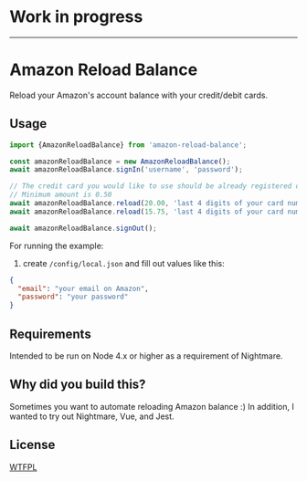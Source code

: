 # Work in progress

--------

# Amazon Reload Balance

Reload your Amazon's account balance with your credit/debit cards.

## Usage

```js
import {AmazonReloadBalance} from 'amazon-reload-balance';

const amazonReloadBalance = new AmazonReloadBalance();
await amazonReloadBalance.signIn('username', 'password');

// The credit card you would like to use should be already registered on your Amazon account.
// Minimum amount is 0.50
await amazonReloadBalance.reload(20.00, 'last 4 digits of your card number');
await amazonReloadBalance.reload(15.75, 'last 4 digits of your card number');

await amazonReloadBalance.signOut();
```

For running the example:

1. create `/config/local.json` and fill out values like this:

```json
{
  "email": "your email on Amazon",
  "password": "your password"
}
```


## Requirements

Intended to be run on Node 4.x or higher as a requirement of Nightmare.

## Why did you build this?

Sometimes you want to automate reloading Amazon balance :)
In addition, I wanted to try out Nightmare, Vue, and Jest.

## License

[WTFPL](http://www.wtfpl.net)
